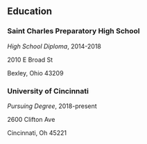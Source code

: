 ## Education

### Saint Charles Preparatory High School

_High School Diploma_, 2014-2018

2010 E Broad St

Bexley, Ohio 43209

### University of Cincinnati

_Pursuing Degree_, 2018-present

2600 Clifton Ave

Cincinnati, Oh 45221


